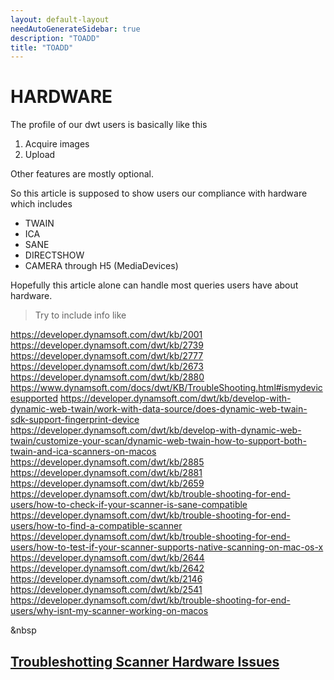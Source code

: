 ```yaml
---
layout: default-layout
needAutoGenerateSidebar: true
description: "TOADD"
title: "TOADD"
---
```


# HARDWARE

The profile of our dwt users is basically like this

1. Acquire images
2. Upload

Other features are mostly optional.

So this article is supposed to show users our compliance with hardware which includes 

* TWAIN 
* ICA 
* SANE
* DIRECTSHOW
* CAMERA through H5 (MediaDevices)

Hopefully this article alone can handle most queries users have about hardware.

> Try to include info like


https://developer.dynamsoft.com/dwt/kb/2001
https://developer.dynamsoft.com/dwt/kb/2739
https://developer.dynamsoft.com/dwt/kb/2777
https://developer.dynamsoft.com/dwt/kb/2673
https://developer.dynamsoft.com/dwt/kb/2880
https://www.dynamsoft.com/docs/dwt/KB/TroubleShooting.html#ismydevicesupported
https://developer.dynamsoft.com/dwt/kb/develop-with-dynamic-web-twain/work-with-data-source/does-dynamic-web-twain-sdk-support-fingerprint-device
https://developer.dynamsoft.com/dwt/kb/develop-with-dynamic-web-twain/customize-your-scan/dynamic-web-twain-how-to-support-both-twain-and-ica-scanners-on-macos
https://developer.dynamsoft.com/dwt/kb/2885
https://developer.dynamsoft.com/dwt/kb/2881
https://developer.dynamsoft.com/dwt/kb/2659
https://developer.dynamsoft.com/dwt/kb/trouble-shooting-for-end-users/how-to-check-if-your-scanner-is-sane-compatible
https://developer.dynamsoft.com/dwt/kb/trouble-shooting-for-end-users/how-to-find-a-compatible-scanner
https://developer.dynamsoft.com/dwt/kb/trouble-shooting-for-end-users/how-to-test-if-your-scanner-supports-native-scanning-on-mac-os-x
https://developer.dynamsoft.com/dwt/kb/2644
https://developer.dynamsoft.com/dwt/kb/2642
https://developer.dynamsoft.com/dwt/kb/2146
https://developer.dynamsoft.com/dwt/kb/2541
https://developer.dynamsoft.com/dwt/kb/trouble-shooting-for-end-users/why-isnt-my-scanner-working-on-macos

&nbsp

## [Troubleshotting Scanner Hardware Issues](/indepth/troubleshooting/scanners-hardware.md)